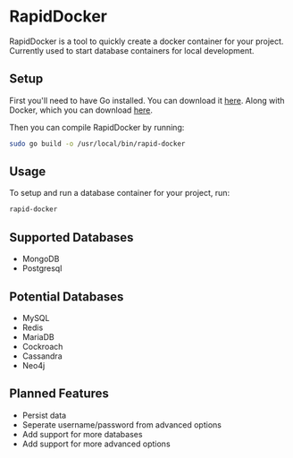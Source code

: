 # RapidDocker
RapidDocker is a tool to quickly create a docker container for your project. Currently used to start database containers for local development.


## Setup
First you'll need to have Go installed. You can download it [here](https://golang.org/dl/).
Along with Docker, which you can download [here](https://docs.docker.com/get-docker/).

Then you can compile RapidDocker by running:
```bash
sudo go build -o /usr/local/bin/rapid-docker
```

## Usage
To setup and run a database container for your project, run:
```bash
rapid-docker
```

## Supported Databases
- MongoDB
- Postgresql

## Potential Databases
- MySQL
- Redis
- MariaDB
- Cockroach
- Cassandra
- Neo4j

## Planned Features
- Persist data
- Seperate username/password from advanced options
- Add support for more databases
- Add support for more advanced options